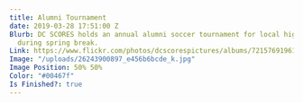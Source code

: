 ```yaml
---
title: Alumni Tournament
date: 2019-03-28 17:51:00 Z
Blurb: DC SCORES holds an annual alumni soccer tournament for local high school students
  during spring break.
Link: https://www.flickr.com/photos/dcscorespictures/albums/72157691961383872
Image: "/uploads/26243900897_e456b6bcde_k.jpg"
Image Position: 50% 50%
Color: "#00467f"
Is Finished?: true
---
```



